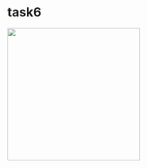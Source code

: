 # task6
<img src="https://github.com/hirenkhasatiya/core_flutter/assets/121547143/156d9958-f1e4-4e69-a0b9-2c4a517b850c" width="300">

